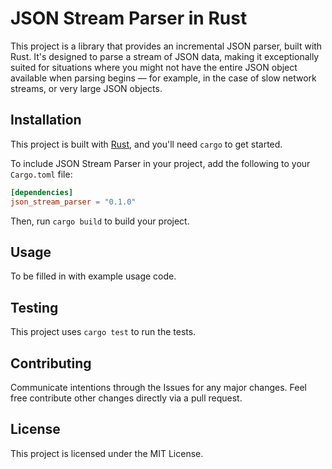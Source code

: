 
# JSON Stream Parser in Rust

This project is a library that provides an incremental JSON parser, built with Rust. It's designed to parse a stream of JSON data, making it exceptionally suited for situations where you might not have the entire JSON object available when parsing begins — for example, in the case of slow network streams, or very large JSON objects.

## Installation

This project is built with [Rust](https://www.rust-lang.org/), and you'll need `cargo` to get started.

To include JSON Stream Parser in your project, add the following to your `Cargo.toml` file:

```toml
[dependencies]
json_stream_parser = "0.1.0"
```

Then, run `cargo build` to build your project.

## Usage

To be filled in with example usage code.

## Testing

This project uses `cargo test` to run the tests.

## Contributing
Communicate intentions through the Issues for any major changes. Feel free contribute other changes directly via a pull request.

## License
This project is licensed under the MIT License.

